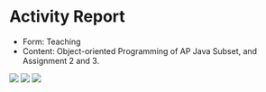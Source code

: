 # Activity Report

- Form: Teaching
- Content: Object-oriented Programming of AP Java Subset, and Assignment 2 and 3.

<img src="/img/news/20190606/1" class="img-thumbnail img-fluid col-md-3 p-1 rounded">
<img src="/img/news/20190606/2" class="img-thumbnail img-fluid col-md-3 p-1 rounded">
<img src="/img/news/20190606/3" class="img-thumbnail img-fluid col-md-3 p-1 rounded">